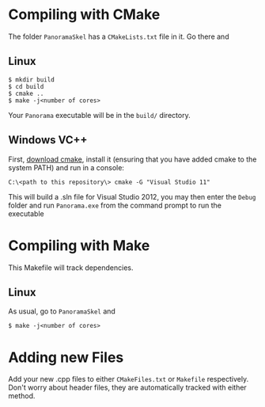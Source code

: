 Compiling with CMake
====================

The folder `PanoramaSkel` has a `CMakeLists.txt` file in it.  Go there and

Linux
-----

    $ mkdir build
    $ cd build
    $ cmake ..
    $ make -j<number of cores>

Your `Panorama` executable will be in the `build/` directory.

Windows VC++
------------

First, [download cmake](http://www.cmake.org/cmake/resources/software.html),
install it (ensuring that you have added cmake to the system PATH) and run in
a console:
    
    C:\<path to this repository\> cmake -G "Visual Studio 11"

This will build a .sln file for Visual Studio 2012, you may then enter the
`Debug` folder and run `Panorama.exe` from the command prompt to run the
executable

Compiling with Make
===================

This Makefile will track dependencies.

Linux
-----

As usual, go to `PanoramaSkel` and

    $ make -j<number of cores>

Adding new Files
================

Add your new .cpp files to either `CMakeFiles.txt` or `Makefile` respectively.
Don't worry about header files, they are automatically tracked with either
method.
